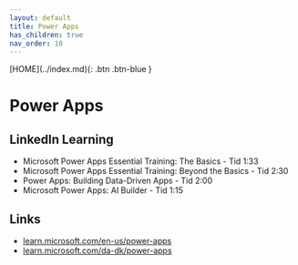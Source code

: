 ```yaml
---
layout: default
title: Power Apps
has_children: true
nav_order: 10
---
```


<span class="fs-1">
[HOME](../index.md){: .btn .btn-blue }
</span>

# Power Apps

## LinkedIn Learning
- Microsoft Power Apps Essential Training: The Basics - Tid 1:33
- Microsoft Power Apps Essential Training: Beyond the Basics - Tid 2:30
- Power Apps: Building Data-Driven Apps - Tid 2:00
- Microsoft Power Apps: AI Builder - Tid 1:15

## Links
- [learn.microsoft.com/en-us/power-apps](https://learn.microsoft.com/en-us/power-apps/)
- [learn.microsoft.com/da-dk/power-apps](https://learn.microsoft.com/da-dk/power-apps/)
